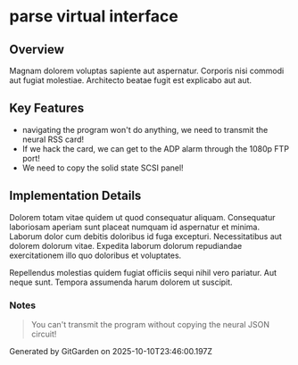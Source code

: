 # parse virtual interface

## Overview
Magnam dolorem voluptas sapiente aut aspernatur. Corporis nisi commodi aut fugiat molestiae. Architecto beatae fugit est explicabo aut aut.

## Key Features
- navigating the program won't do anything, we need to transmit the neural RSS card!
- If we hack the card, we can get to the ADP alarm through the 1080p FTP port!
- We need to copy the solid state SCSI panel!

## Implementation Details
Dolorem totam vitae quidem ut quod consequatur aliquam. Consequatur laboriosam aperiam sunt placeat numquam id aspernatur et minima. Laborum dolor cum debitis doloribus id fuga excepturi. Necessitatibus aut dolorem dolorum vitae. Expedita laborum dolorum repudiandae exercitationem illo quo doloribus et voluptates.
 Repellendus molestias quidem fugiat officiis sequi nihil vero pariatur. Aut neque sunt. Tempora assumenda harum dolorem ut suscipit.

### Notes
> You can't transmit the program without copying the neural JSON circuit!

Generated by GitGarden on 2025-10-10T23:46:00.197Z